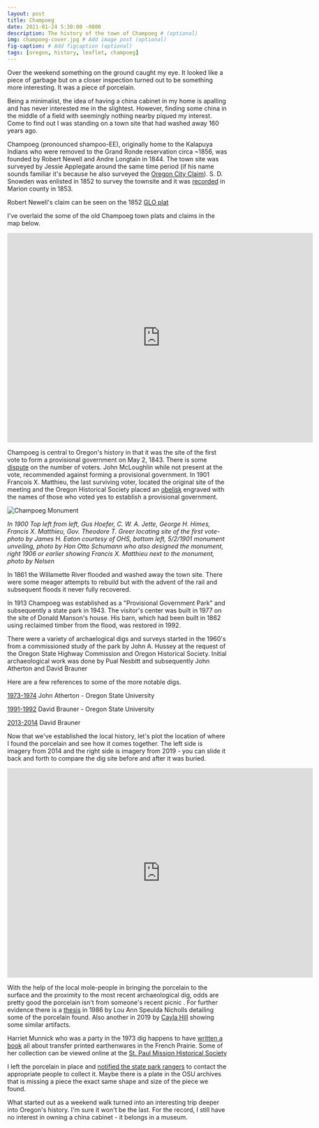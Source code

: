 ```yaml
---
layout: post
title: Champoeg
date: 2021-01-24 5:30:00 -0800
description: The history of the town of Champoeg # (optional)
img: champoeg-cover.jpg # Add image post (optional)
fig-caption: # Add figcaption (optional)
tags: [oregon, history, leaflet, champoeg]
---
```


Over the weekend something on the ground caught my eye. It looked like a piece of garbage but on a closer inspection turned out to be something more interesting. It was a piece of porcelain. 

Being a minimalist, the idea of having a china cabinet in my home is apalling and has never interested me in the slightest. However, finding some china in the middle of a field with seemingly nothing nearby piqued my interest. Come to find out I was standing on a town site that had washed away 160 years ago. 

Champoeg (pronounced shampoo-EE), originally home to the Kalapuya Indians who were removed to the Grand Ronde reservation circa ~1856, was founded by Robert Newell and Andre Longtain in 1844. The town site was surveyed by Jessie Applegate around the same time period (if his name sounds familiar it's because he also surveyed the [Oregon City Claim](https://anthonyblackham.com/oregon-city-claim/)). S. D. Snowden was enlisted in 1852 to survey the townsite and it was [recorded](https://secure.co.marion.or.us/weblink/DocView.aspx?id=4075848) in Marion county in 1853.

Robert Newell's claim can be seen on the 1852 [GLO plat](https://glorecords.blm.gov/details/patent/default.aspx?accession=OROCAA%20002787&docClass=SER)

I've overlaid the some of the old Champoeg town plats and claims in the map below.

<div class="embed-container">
  <iframe
      src="http://anthonyblackham.com/champoeg-history/maps/champoeg.html"
      width="700"
      height="480"
      frameborder="0"
      allowfullscreen="">
  </iframe>
</div>

Champoeg is central to Oregon's history in that it was the site of the first vote to form a provisional government on May 2, 1843. There is some [dispute](https://pamplinmedia.com/cr/28-opinion/322588-201736-oregon-perpetuates-myth-of-close-statehood-vote) on the number of voters. John McLoughlin while not present at the vote, recommended against forming a provisional government. In 1901 Francois X. Matthieu, the last surviving voter, located the original site of the meeting and the Oregon Historical Society placed an [obelisk](https://en.wikipedia.org/wiki/Champoeg,_Oregon#/media/File:Champoeg_Monument.jpg) engraved with the names of those who voted yes to establish a provisional government. 

![Champoeg Monument]({{site.baseurl}}/assets/img/champoeg-monument.jpg)

*In 1900 Top left from left, Gus Hoefer, C. W. A. Jette, George H. Himes,  Francis X. Matthieu, Gov. Theodore T. Greer locating site of the first vote- photo by James H. Eaton courtesy of OHS, bottom left, 5/2/1901 monument unveiling, photo by Hon Otto Schumann who also designed the monument, right 1906 or earlier showing Francis X. Matthieu next to the monument, photo by Nelsen*

In 1861 the Willamette River flooded and washed away the town site. There were some meager attempts to rebuild but with the advent of the rail and subsequent floods it never fully recovered. 

In 1913 Champoeg was established as a "Provisional Government Park" and subsequently a state park in 1943. The visitor's center was built in 1977 on the site of Donald Manson's house. His barn, which had been built in 1862 using reclaimed timber from the flood, was restored in 1992.

There were a variety of archaelogical digs and surveys started in the 1960's from a commissioned study of the park by John A. Hussey at the request of the Oregon State Highway Commission and Oregon Historical Society. Initial archaeological work was done by Pual Nesbitt and subsequently John Atherton and David Brauner

Here are a few references to some of the more notable digs.

[1973-1974](https://www.flickr.com/photos/gbaku/albums/72157600318881469) John Atherton - Oregon State University

[1991-1992](https://www.archaeologychannel.org/video-guide-summary/138-uncovering-a-past-champoeg-park) David Brauner - Oregon State University

[2013-2014](https://traveloregon.com/things-to-do/culture-history/historic-sites-oregon-trail/digging-oregons-history/) David Brauner

Now that we've established the local history, let's plot the location of where I found the porcelain and see how it comes together. The left side is imagery from 2014 and the right side is imagery from 2019 - you can slide it back and forth to compare the dig site before and after it was buried.

<div class="embed-container">
  <iframe
      src="http://anthonyblackham.com/champoeg-history/maps/digsite.html"
      width="700"
      height="480"
      frameborder="0"
      allowfullscreen=""
      scrolling="no"> 
  </iframe>
</div>

With the help of the local mole-people in bringing the porcelain to the surface and the proximity to the most recent archaeological dig, odds are pretty good the porcelain isn't from someone's recent picnic . For further evidence there is a [thesis](https://ir.library.oregonstate.edu/concern/graduate_thesis_or_dissertations/7h149t836?locale=en) in 1986 by Lou Ann Speulda Nicholls detailing some of the porcelain found. Also another in 2019 by [Cayla Hill](https://ir.library.oregonstate.edu/concern/graduate_thesis_or_dissertations/8049gb614?locale=en) showing some similar artifacts.

Harriet Munnick who was a party in the 1973 dig happens to have [written a book](https://books.google.com/books/about/French_Prairie_Ceramics.html?id=aHUvp6nmrk4C) all about transfer printed earthenwares in the French Prairie. Some of her collection can be viewed online at the [St. Paul Mission Historical Society](https://spmhs.pastperfectonline.com/webobject)

I left the porcelain in place and [notified the state park rangers](https://www.oregon.gov/oprd/OH/pages/archaeology.aspx) to contact the appropriate people to collect it. Maybe there is a plate in the OSU archives that is missing a piece the exact same shape and size of the piece we found.

What started out as a weekend walk turned into an interesting trip deeper into Oregon's history. I'm sure it won't be the last. For the record, I still have no interest in owning a china cabinet - it belongs in a museum.
